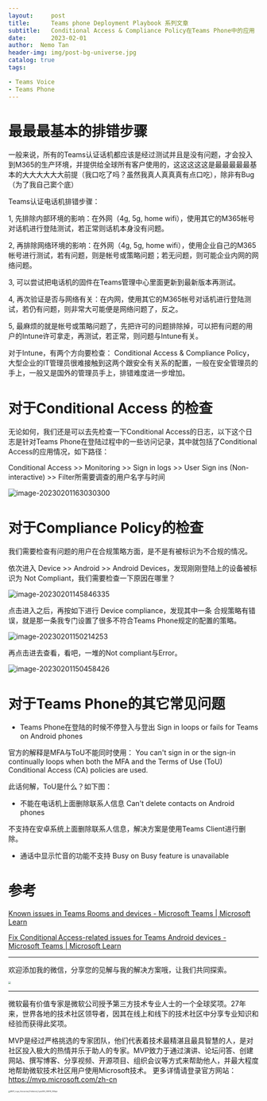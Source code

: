 ```yaml
---
layout:     post
title:      Teams phone Deployment Playbook 系列文章
subtitle:   Conditional Access & Compliance Policy在Teams Phone中的应用 - 2 - 常见问题
date:       2023-02-01
author:  Nemo Tan
header-img: img/post-bg-universe.jpg
catalog: true
tags:

- Teams Voice 
- Teams Phone 
---
```


# 最最最基本的排错步骤

一般来说，所有的Teams认证话机都应该是经过测试并且是没有问题，才会投入到M365的生产环境，并提供给全球所有客户使用的，这这这这这是最最最最最基本的大大大大大大前提（我口吃了吗？虽然我真人真真真有点口吃），除非有Bug（为了我自己窦个底）

Teams认证电话机排错步骤：

1, 先排除内部环境的影响：在外网（4g, 5g, home wifi），使用其它的M365帐号对话机进行登陆测试，若正常则话机本身没有问题。

2, 再排除网络环境的影响：在外网（4g, 5g, home wifi），使用企业自己的M365帐号进行测试，若有问题，则是帐号或策略问题；若无问题，则可能企业内网的网络问题。

3, 可以尝试把电话机的固件在Teams管理中心里面更新到最新版本再测试。

4, 再次验证是否与网络有关：在内网，使用其它的M365帐号对话机进行登陆测试，若仍有问题，则非常大可能便是网络问题了，反之。

5, 最麻烦的就是帐号或策略问题了，先把许可的问题排除掉，可以把有问题的用户的Intune许可拿走，再测试，若正常，则问题与Intune有关。

对于Intune，有两个方向要检查： Conditional Access & Compliance Policy，大型企业的IT管理员很难接触到这两个跟安全有关系的配置，一般在安全管理员的手上，一般又是国外的管理员手上，排错难度进一步增加。

# 对于Conditional Access 的检查

无论如何，我们还是可以去先检查一下Conditional Access的日志，以下这个日志是针对Teams Phone在登陆过程中的一些访问记录，其中就包括了Conditional Access的应用情况，如下路径：

Conditional Access >> Monitoring >> Sign in logs >> User Sign ins (Non-interactive) >> Filter所需要调查的用户名字与时间

![image-20230201163030300](https://cdn.jsdelivr.net/gh/kristofftan/kristofftan.github.io/img/image-20230201163030300.png)

# 对于Compliance Policy的检查

我们需要检查有问题的用户在合规策略方面，是不是有被标识为不合规的情况。

依次进入 Device >> Android >> Android Devices，发现刚刚登陆上的设备被标识为 Not Compliant，我们需要检查一下原因在哪里？

![image-20230201145846335](https://cdn.jsdelivr.net/gh/kristofftan/kristofftan.github.io/img/image-20230201145846335.png)

点击进入之后，再按如下进行 Device compliance，发现其中一条 合规策略有错误，就是那一条我专门设置了很多不符合Teams Phone规定的配置的策略。

![image-20230201150214253](https://cdn.jsdelivr.net/gh/kristofftan/kristofftan.github.io/img/image-20230201150214253.png)

再点击进去查看，看吧，一堆的Not compliant与Error。

![image-20230201150458426](https://cdn.jsdelivr.net/gh/kristofftan/kristofftan.github.io/img/image-20230201150458426.png)

# 对于Teams Phone的其它常见问题

- Teams Phone在登陆的时候不停登入与登出 Sign in loops or fails for Teams on Android phones

官方的解释是MFA与ToU不能同时使用： You can't sign in or the sign-in continually loops when both the MFA and the Terms of Use (ToU) Conditional Access (CA) policies are used.

此话何解，ToU是什么？如下图：

- 不能在电话机上面删除联系人信息 Can't delete contacts on Android phones

不支持在安卓系统上面删除联系人信息，解决方案是使用Teams Client进行删除。

- 通话中显示忙音的功能不支持 Busy on Busy feature is unavailable

# 参考

[Known issues in Teams Rooms and devices - Microsoft Teams | Microsoft Learn](https://learn.microsoft.com/en-us/microsoftteams/troubleshoot/teams-rooms-and-devices/rooms-known-issues#issues-with-teams-phones)

[Fix Conditional Access-related issues for Teams Android devices - Microsoft Teams | Microsoft Learn](https://learn.microsoft.com/en-us/microsoftteams/troubleshoot/teams-rooms-and-devices/teams-android-devices-conditional-access-issues?source=recommendations)

------

欢迎添加我的微信，分享您的见解与我的解决方案哦，让我们共同探索。

<img src="https://cdn.jsdelivr.net/gh/tangx007/tangx007.github.io/img/nemo-qrcode.jpg" style="zoom: 33%;" />

------

微软最有价值专家是微软公司授予第三方技术专业人士的一个全球奖项。27年来，世界各地的技术社区领导者，因其在线上和线下的技术社区中分享专业知识和经验而获得此奖项。

MVP是经过严格挑选的专家团队，他们代表着技术最精湛且最具智慧的人，是对社区投入极大的热情并乐于助人的专家。MVP致力于通过演讲、论坛问答、创建网站、撰写博客、分享视频、开源项目、组织会议等方式来帮助他人，并最大程度地帮助微软技术社区用户使用Microsoft技术。
更多详情请登录官方网站：https://mvp.microsoft.com/zh-cn

<img src="https://cdn.jsdelivr.net/gh/kristofftan/kristofftan.github.io/img/MVP_Logo_Horizontal_Preferred_Cyan300_CMYK_300ppi.png" alt="MVP_Logo_Horizontal_Preferred_Cyan300_CMYK_300ppi" style="zoom: 25%;" />

